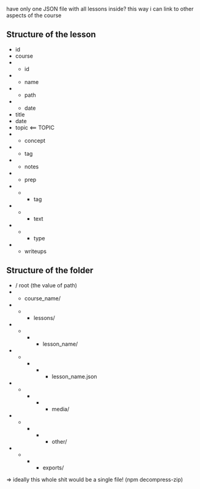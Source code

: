 have only one JSON file with all lessons inside? this way i can link to other aspects of the course

## Structure of the lesson
- id
- course
- - id
- - name
- - path
- - date
- title
- date
- topic <== TOPIC
- - concept
- - tag
- - notes
- - prep
- - - tag
- - - text
- - - type
- - writeups

## Structure of the folder
- / root (the value of path)
- - course_name/
- - - lessons/
- - - - lesson_name/
- - - - - lesson_name.json
- - - - - media/
- - - - - other/
- - - - exports/

=> ideally this whole shit would be a single file! (npm decompress-zip)
